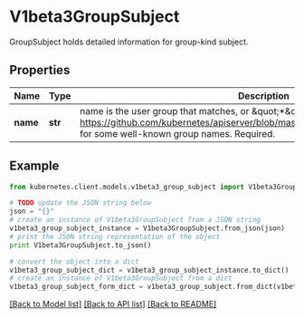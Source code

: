 # V1beta3GroupSubject

GroupSubject holds detailed information for group-kind subject.

## Properties

Name | Type | Description | Notes
------------ | ------------- | ------------- | -------------
**name** | **str** | name is the user group that matches, or \&quot;*\&quot; to match all user groups. See https://github.com/kubernetes/apiserver/blob/master/pkg/authentication/user/user.go for some well-known group names. Required. | 

## Example

```python
from kubernetes.client.models.v1beta3_group_subject import V1beta3GroupSubject

# TODO update the JSON string below
json = "{}"
# create an instance of V1beta3GroupSubject from a JSON string
v1beta3_group_subject_instance = V1beta3GroupSubject.from_json(json)
# print the JSON string representation of the object
print V1beta3GroupSubject.to_json()

# convert the object into a dict
v1beta3_group_subject_dict = v1beta3_group_subject_instance.to_dict()
# create an instance of V1beta3GroupSubject from a dict
v1beta3_group_subject_form_dict = v1beta3_group_subject.from_dict(v1beta3_group_subject_dict)
```
[[Back to Model list]](../README.md#documentation-for-models) [[Back to API list]](../README.md#documentation-for-api-endpoints) [[Back to README]](../README.md)


